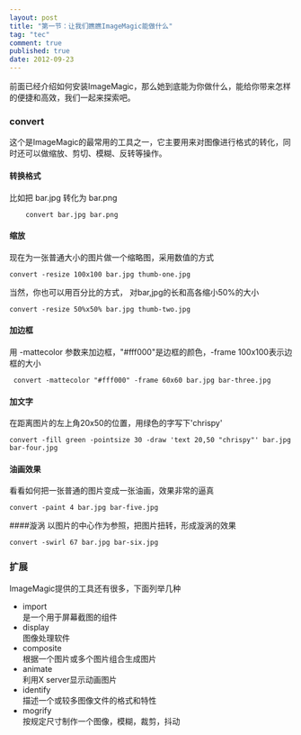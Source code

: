 ```yaml
---
layout: post
title: "第一节：让我们瞧瞧ImageMagic能做什么"
tag: "tec"
comment: true
published: true
date: 2012-09-23
---
```


前面已经介绍如何安装ImageMagic，那么她到底能为你做什么，能给你带来怎样的便捷和高效，我们一起来探索吧。

### convert    
  这个是ImageMagic的最常用的工具之一，它主要用来对图像进行格式的转化，同时还可以做缩放、剪切、模糊、反转等操作。   
  
#### 转换格式    
比如把 bar.jpg 转化为 bar.png

        convert bar.jpg bar.png
#### 缩放
现在为一张普通大小的图片做一个缩略图，采用数值的方式

    convert -resize 100x100 bar.jpg thumb-one.jpg

当然，你也可以用百分比的方式， 对bar,jpg的长和高各缩小50%的大小

    convert -resize 50%x50% bar.jpg thumb-two.jpg
  
#### 加边框
用 -mattecolor 参数来加边框，"#fff000"是边框的颜色，-frame 100x100表示边框的大小

     convert -mattecolor "#fff000" -frame 60x60 bar.jpg bar-three.jpg
#### 加文字
在距离图片的左上角20x50的位置，用绿色的字写下'chrispy'
    
    convert -fill green -pointsize 30 -draw 'text 20,50 "chrispy"' bar.jpg bar-four.jpg
#### 油画效果
看看如何把一张普通的图片变成一张油画，效果非常的逼真

    convert -paint 4 bar.jpg bar-five.jpg
####漩涡
以图片的中心作为参照，把图片扭转，形成漩涡的效果
    
    convert -swirl 67 bar.jpg bar-six.jpg
    
### 扩展    
  ImageMagic提供的工具还有很多，下面列举几种
   
  * import       
    是一个用于屏幕截图的组件     
  * display      
    图像处理软件    
  * composite      
    根据一个图片或多个图片组合生成图片    
  * animate    
    利用X server显示动画图片   
  * identify     
    描述一个或较多图像文件的格式和特性       
  * mogrify    
    按规定尺寸制作一个图像，模糊，裁剪，抖动     
